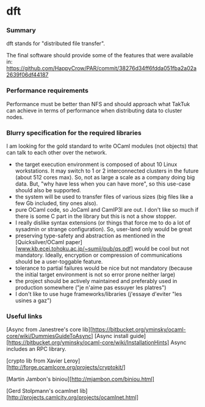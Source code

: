 dft
===

### Summary

dft stands for "distributed file transfer".

The final software should provide some of the features that were available in:
https://github.com/HappyCrow/PAR/commit/38276d34ff6fdda051fba2a02a2639f06df44187

### Performance requirements

Performance must be better than NFS and should approach what
TakTuk can achieve in terms of performance when distributing
data to cluster nodes.

### Blurry specification for the required libraries

I am looking for the gold standard to write
OCaml modules (not objects) that can talk to each other over the network.

- the target execution environment is composed of
  about 10 Linux workstations. It may switch to 1 or
  2 interconnected clusters in the future (about 512 cores max).
  So, not as large a scale as a company doing big data.
  But, "why have less when you can have more", so this
  use-case should also be supported.
- the system will be used to transfer files of various sizes
  (big files like a few Gb included, tiny ones also).
- pure OCaml code, so JoCaml and CamlP3l are out.
  I don't like so much if there is some C part in the library
  but this is not a show stopper.
- I really dislike syntax extensions (or things that force
  me to do a lot of sysadmin or strange configuration).
  So, user-land only would be great
- preserving type-safety and abstraction as mentioned
  in the [Quicksilver/OCaml paper][www.kb.ecei.tohoku.ac.jp/~sumii/pub/qs.pdf]
  would be cool but not mandatory.
  Ideally, encryption or compression of communications should
  be a user-toggable feature.
- tolerance to partial failures would be nice but not
  mandatory (because the initial target environment is not so error prone
  neither large)
- the project should be actively maintained and preferably used
  in production somewhere ("je n'aime pas essuyer les platres")
- I don't like to use huge frameworks/libraries (j'essaye d'eviter "les
  usines a gaz")

### Useful links

[Async from Janestree's core lib][https://bitbucket.org/yminsky/ocaml-core/wiki/DummiesGuideToAsync]
[Async install guide][https://bitbucket.org/yminsky/ocaml-core/wiki/InstallationHints]
Async includes an RPC library.

[crypto lib from Xavier Leroy][http://forge.ocamlcore.org/projects/cryptokit/]

[Martin Jambon's biniou][http://mjambon.com/biniou.html]

[Gerd Stolpmann's ocamlnet lib][http://projects.camlcity.org/projects/ocamlnet.html]
